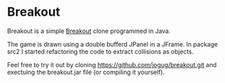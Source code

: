 # Breakout
Breakout is a simple [Breakout](https://en.wikipedia.org/wiki/Breakout_(video_game)) clone programmed in Java. 

The game is drawn using a double bufferd JPanel in a JFrame.
In package src2 I started refactoring the code to extract collisions
as objects. 

Feel free to try it out by cloning https://github.com/jogug/breakout.git
and exectuing the breakout.jar file (or compiling it yourself). 

